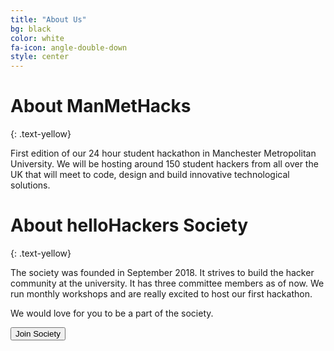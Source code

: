 ```yaml
---
title: "About Us"
bg: black
color: white
fa-icon: angle-double-down
style: center
---
```


# About ManMetHacks
{: .text-yellow}

First edition of our 24 hour student hackathon in Manchester Metropolitan University. We will be hosting around 150 student hackers from all over the UK that will meet to code, design and build innovative technological solutions.

# About helloHackers Society
{: .text-yellow}

The society was founded in September 2018. It strives to build the hacker community at the university. It has three committee members as of now. We run monthly workshops and are really excited to host our first hackathon.

We would love for you to be a part of the society.

<button class="button tickets society" name="button" onclick=" window.open('https://www.theunionmmu.org/groups/hellohackers-society','_blank')">Join Society</button>
